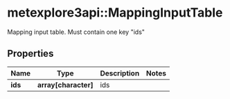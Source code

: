 # metexplore3api::MappingInputTable

Mapping input table. Must contain one key \"ids\"

## Properties
Name | Type | Description | Notes
------------ | ------------- | ------------- | -------------
**ids** | **array[character]** | ids | 



